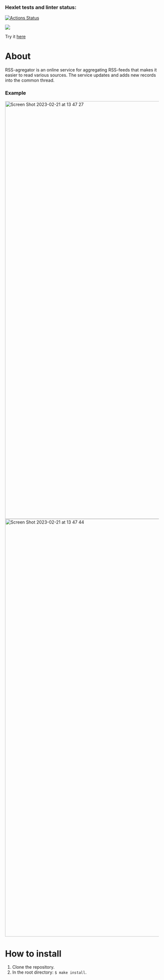 ### Hexlet tests and linter status:
[![Actions Status](https://github.com/georgy-p/frontend-project-lvl3/workflows/hexlet-check/badge.svg)](https://github.com/georgy-p/frontend-project-lvl3/actions)


<a href="https://codeclimate.com/github/georgy-p/frontend-project-lvl3/maintainability"><img src="https://api.codeclimate.com/v1/badges/2db48a60f1b70beb2ab1/maintainability" /></a>

Try it <a href="https://frontend-project-lvl3-georgy-p.vercel.app/">here</a>

# About

RSS-agregator is an online service for aggregating RSS-feeds that makes it easier to read various sources. The service updates and adds new records into the common thread.

### Example

<img width="1366" alt="Screen Shot 2023-02-21 at 13 47 27" src="https://user-images.githubusercontent.com/81578359/220326961-e69b1003-2961-4084-a687-eed46fad1b1a.png">
<img width="1366" alt="Screen Shot 2023-02-21 at 13 47 44" src="https://user-images.githubusercontent.com/81578359/220326986-5f744584-26cf-43e1-8190-473bc56ca65c.png">

# How to install
1. Clone the repository.
2. In the root directory: `$ make install`.
